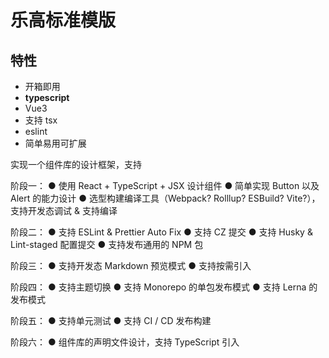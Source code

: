 # 乐高标准模版

## 特性
* 开箱即用
* **typescript** 
* Vue3
* 支持 tsx
* eslint
* 简单易用可扩展

实现一个组件库的设计框架，支持

阶段一：
● 使用 React + TypeScript + JSX 设计组件
● 简单实现 Button 以及 Alert 的能力设计
● 选型构建编译工具（Webpack? Rolllup? ESBuild? Vite?），支持开发态调试 &  支持编译

阶段二：
● 支持 ESLint & Prettier Auto Fix
● 支持 CZ 提交
● 支持 Husky & Lint-staged 配置提交
● 支持发布通用的 NPM 包

阶段三：
● 支持开发态 Markdown 预览模式
● 支持按需引入

阶段四：
● 支持主题切换
● 支持 Monorepo 的单包发布模式
● 支持 Lerna 的发布模式

阶段五：
● 支持单元测试
● 支持 CI / CD 发布构建

阶段六：
● 组件库的声明文件设计，支持 TypeScript 引入
